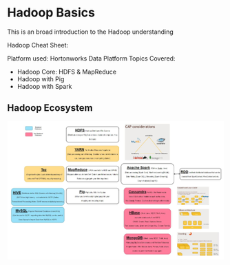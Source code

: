 # Hadoop Basics
This is an broad introduction to the Hadoop understanding

Hadoop Cheat Sheet: 

Platform used: Hortonworks Data Platform
Topics Covered:
  * Hadoop Core: HDFS & MapReduce
  * Hadoop with Pig
  * Hadoop with Spark

## **Hadoop Ecosystem**
![Hadoop Ecosystem](Hadoop%20Ecosystem.JPG)
